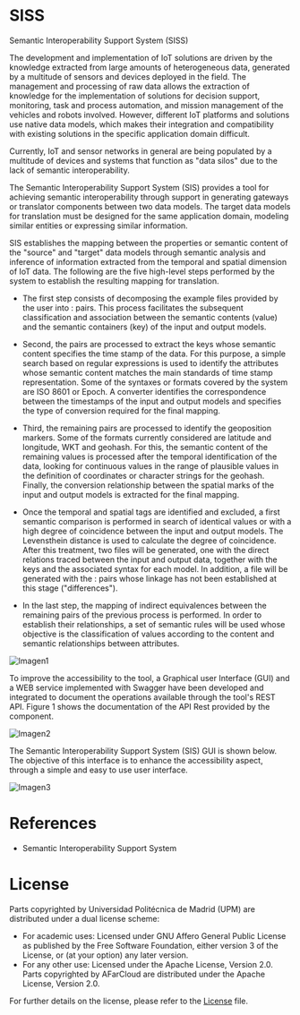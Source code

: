# SISS
Semantic Interoperability Support System (SISS)


The development and implementation of IoT solutions are driven by the knowledge extracted from large amounts of heterogeneous data, generated by a multitude of sensors and devices deployed in the field. 
The management and processing of raw data allows the extraction of knowledge for the implementation of solutions for decision support, monitoring, task and process automation, and mission management of the vehicles and robots involved. However, different IoT platforms and solutions use native data models, which makes their integration and compatibility with existing solutions in the specific application domain difficult.

Currently, IoT and sensor networks in general are being populated by a multitude of devices and systems that function as "data silos" due to the lack of semantic interoperability.

The Semantic Interoperability Support System (SIS) provides a tool for achieving semantic interoperability through support in generating gateways or translator components between two data models. The target data models for translation must be designed for the same application domain, modeling similar entities or expressing similar information.

SIS establishes the mapping between the properties or semantic content of the "source" and "target" data models through semantic analysis and inference of information extracted from the temporal and spatial dimension of IoT data. The following are the five high-level steps performed by the system to establish the resulting mapping for translation.

 * The first step consists of decomposing the example files provided by the user into <key>:<value> pairs. This process facilitates the subsequent classification and association between the semantic contents (value) and the semantic containers (key) of the input and output models.

 * Second, the pairs are processed to extract the keys whose semantic content specifies the time stamp of the data. For this purpose, a simple search based on regular expressions is used to identify the attributes whose semantic content matches the main standards of time stamp representation. Some of the syntaxes or formats covered by the system are ISO 8601 or Epoch. A converter identifies the correspondence between the timestamps of the input and output models and specifies the type of conversion required for the final mapping.

 * Third, the remaining pairs are processed to identify the geoposition markers. Some of the formats currently considered are latitude and longitude, WKT and geohash. For this, the semantic content of the remaining values is processed after the temporal identification of the data, looking for continuous values in the range of plausible values in the definition of coordinates or character strings for the geohash. Finally, the conversion relationship between the spatial marks of the input and output models is extracted for the final mapping.

 * Once the temporal and spatial tags are identified and excluded, a first semantic comparison is performed in search of identical values or with a high degree of coincidence between the input and output models. The Levensthein distance is used to calculate the degree of coincidence. After this treatment, two files will be generated, one with the direct relations traced between the input and output data, together with the keys and the associated syntax for each model. In addition, a file will be generated with the <key>:<value> pairs whose linkage has not been established at this stage ("differences").

 * In the last step, the mapping of indirect equivalences between the remaining pairs of the previous process is performed. In order to establish their relationships, a set of semantic rules will be used whose objective is the classification of values according to the content and semantic relationships between attributes.


 ![Imagen1](https://github.com/grys-upm/SISS/assets/60104587/38035d52-fc1a-4bcb-a3b6-55474161646b)



To improve the accessibility to the tool, a Graphical user Interface (GUI) and a WEB service implemented with Swagger have been developed and integrated to document the operations available through the tool's REST API. Figure 1 shows the documentation of the API Rest provided by the component.


![Imagen2](https://github.com/grys-upm/SISS/assets/60104587/ade1bfbb-bbdb-4ecc-8d6a-079d54145595)



The Semantic Interoperability Support System (SIS) GUI is shown below. The objective of this interface is to enhance the accessibility aspect, through a simple and easy to use user interface.


![Imagen3](https://github.com/grys-upm/SISS/assets/60104587/9bc260f1-ea0b-447f-850d-0e8842cc579c)


# References
- Semantic Interoperability Support System

# License
Parts copyrighted by Universidad Politécnica de Madrid (UPM) are distributed under a dual license scheme:
- For academic uses: Licensed under GNU Affero General Public License as published by the Free Software Foundation, either version 3 of the License, or (at your option) any later version.
- For any other use: Licensed under the Apache License, Version 2.0.
Parts copyrighted by AFarCloud are distributed under the Apache License, Version 2.0.

For further details on the license, please refer to the [License](LICENSE.md) file.
